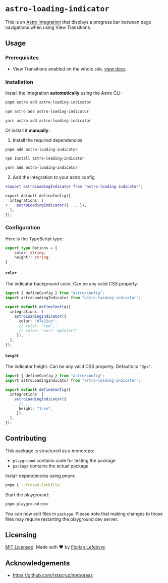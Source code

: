 # `astro-loading-indicator`

This is an [Astro integration](https://docs.astro.build/en/guides/integrations-guide/) that displays a progress bar between page navigations when using View Transitions.

## Usage

### Prerequisites

- View Transitions enabled on the whole site, [view docs](https://docs.astro.build/en/guides/view-transitions/#full-site-view-transitions-spa-mode).

### Installation

Install the integration **automatically** using the Astro CLI:

```bash
pnpm astro add astro-loading-indicator
```

```bash
npm astro add astro-loading-indicator
```

```bash
yarn astro add astro-loading-indicator
```

Or install it **manually**:

1. Install the required dependencies

```bash
pnpm add astro-loading-indicator
```

```bash
npm install astro-loading-indicator
```

```bash
yarn add astro-loading-indicator
```

2. Add the integration to your astro config

```diff
+import astroLoadingIndicator from "astro-loading-indicator";

export default defineConfig({
  integrations: [
+    astroLoadingIndicator({ ... }),
  ],
});
```

### Configuration

Here is the TypeScript type:

```ts
export type Options = {
    color: string;
    height?: string;
}
```

#### `color`

The indicator background color. Can be any valid CSS property.

```ts
import { defineConfig } from "astro/config";
import astroLoadingIndicator from "astro-loading-indicator";

export default defineConfig({
  integrations: [
    astroLoadingIndicator({ 
      color: "#7e22ce",
      // color: "red",
      // color: "var(--myColor)"
     }),
  ],
});
```

#### `height`

The indicator height. Can be any valid CSS property. Defaults to `"2px"`.

```ts
import { defineConfig } from "astro/config";
import astroLoadingIndicator from "astro-loading-indicator";

export default defineConfig({
  integrations: [
    astroLoadingIndicator({
      // ...
      height: "1rem",
     }),
  ],
});
```

## Contributing

This package is structured as a monorepo:

- `playground` contains code for testing the package
- `package` contains the actual package

Install dependencies using pnpm: 

```bash
pnpm i --frozen-lockfile
```

Start the playground:

```bash
pnpm playground:dev
```

You can now edit files in `package`. Please note that making changes to those files may require restarting the playground dev server.

## Licensing

[MIT Licensed](https://github.com/florian-lefebvre/astro-loading-indicator/blob/main/LICENSE). Made with ❤️ by [Florian Lefebvre](https://github.com/florian-lefebvre).

## Acknowledgements

- https://github.com/rstacruz/nprogress
